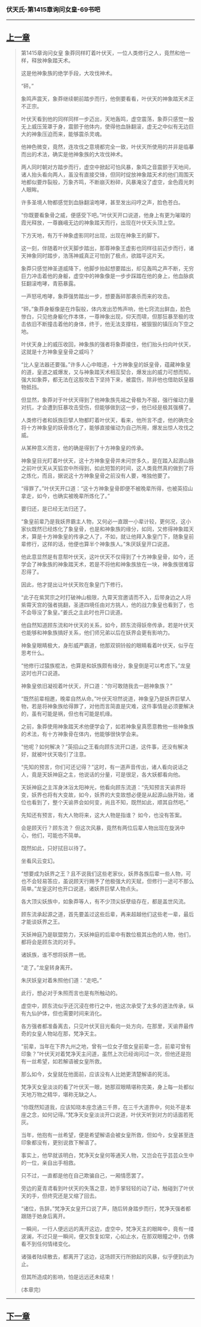 ### 伏天氏-第1415章询问女皇-69书吧

--------
[上一章](./781cc31000de963881f6f861472735ed.md)
--------


>
>
>
>第1415章询问女皇
>象莽同样盯着叶伏天，一位人类修行之人，竟然和他一样，释放神象踏天术。
>
>这是他神象族的绝学手段，大攻伐神术。
>
>“砰。”
>
>象鸣声震天，象莽继续朝前踏步而行，他倒要看看，叶伏天的神象踏天术正不正宗。
>
>叶伏天看到他的同样同样一步迈出，天地轰鸣，虚空震荡，象莽只感觉一股无上威压笼罩于身，震颤于他体内，使得他血脉翻滚，虚无之中似有无边巨大的神象压迫而来，能够震杀灵魂。
>
>他神色微变，竟然，连攻伐之意境都完全一致，叶伏天所使用的并非是临摹而出的术法，确实是他神象族的大攻伐神术。
>
>两人同时朝对方踏步而行，虚空中掀起可怕风暴，象鸣之音震颤于天地间，诸人抬头看向两人，虽没有直接交锋，但同时绽放神象踏天术的他们周围天地都似要炸裂般，万象齐鸣，不断崩灭粉碎，风暴淹没了虚空，金色霞光刺人眼眸。
>
>许多圣境人物都感觉到血脉翻滚咆哮，甚至发出闷哼之声，脸色苍白。
>
>“你既要看象骨之威，便感受下吧。”叶伏天开口说道，他身上有更为璀璨的霞光释放，一尊巍峨无边的神象踏天而行，出现在叶伏天头顶上空。
>
>下方天地，有万千神象虚影同时出现，出现在神象王的脚下。
>
>这一刻，伴随着叶伏天脚步踏出，那尊神象王虚影也同样往前迈步而行，诸天神象同时踏步，浩荡神威真正可怕到了极点，欲踏平这片天。
>
>象莽只感觉神圣道威降下，他脚步抬起想要踏出，却见轰鸣之声不断，无穷巨力冲击着他的身躯，虚空中的神象像是一步步踩踏在他的身上，他血脉疯狂翻滚咆哮，青筋暴露。
>
>一声怒吼咆哮，象莽强势踏出一步，想要轰碎那袭杀而来的攻击。
>
>“砰。”象莽身躯像是在炸裂般，体内发出恐怖声响，他七窍流出鲜血，脸色惨白，只见他身躯化作本体，一尊神象出现，仰天而啸，但那狂暴至极的攻击依旧不断撞击着他的身体，终于，他无法支撑柱，被狠狠的镇压向下空之地。
>
>叶伏天身上的威压收回，神象族的强者将象莽接住，他们抬头扫向叶伏天，这就是十方神象皇皇骨之威吗？
>
>“比人皇法器还要强。”许多人心中暗道，十方神象皇的妖皇骨，蕴藏神象皇的道，皇道之威爆发，又与神象踏天术相互契合，爆发出的威力可想而知，强大如象莽，都无法在这股攻击下坚持下来，被震伤，除非他也借助妖皇器物抵挡。
>
>但显然，象莽对于叶伏天得到了他神象族先祖之骨极为不服，强行催动力量对抗，才会遭到狂暴攻击受伤，但能够做到这一步，他已经是极其强横了。
>
>人类修行者和妖族巨擘人物都盯着叶伏天，看来，他所言不虚，他的确完全将十方神象皇的妖骨炼化了，能够直接催动为自己所用，爆发出惊人攻伐之威。
>
>从某种意义而言，他的确是得到了十方神象皇的传承。
>
>神象皇目光盯着叶伏天，这十方神象皇骨并未问世多久，是在踏入起源山脉之前叶伏天从天狐宫中所得到，如此短暂的时间，这人类竟然真的做到了将之炼化，而且，据说这十方神象皇骨之前没有人要，唯独他要了。
>
>“得罪了。”叶伏天开口道：“这十方神象皇骨即便不被晚辈所得，也被英招山拿走，如今，也确实被晚辈所炼化了。”
>
>要归还，是已经无法归还了。
>
>“象皇前辈乃是我妖界霸主人物，又何必一直跟一小辈计较，更何况，这小家伙既然已经炼化了象皇骨，也是和神象族的缘分，如同，又修得神象踏天术，算是十方神象皇的传承之人了，不如，就让他拜入象皇门下，随象皇前辈修行，这样的话，他便也算半个神象族人。”朱厌妖皇开口说道。
>
>他此意显然是有意帮叶伏天，这叶伏天不仅得到了十方神象皇骨，如今，还学会了神象族的神象踏天术，若是不将他和神象族放在一块，神象族很难容忍得了。
>
>因此，他才提出让叶伏天败在象皇门下修行。
>
>“此子在紫冥宗之时打破神山极限，九霄天宫邀请而不入，后带身边之人将紫霄天宫的强者挑翻，圣道四境任由对方挑人，他的战力象皇也看到了，也不会辱没了象皇。”姜氏之主此时也开口说道。
>
>他自然知道顾东流和叶伏天的关系，如今，顾东流得妖帝传承，若是叶伏天也能够和神象族搞好关系，他们师兄弟以后在妖界会更有影响力。
>
>神象皇眼睛极大，身形威严霸道，他那双铜铃般的眼睛看着叶伏天，似乎在思考什么。
>
>“他修行过猿族棍法，也算是和妖族颇有缘分，象皇倒是可以考虑下。”龙皇这时也开口说道。
>
>神象皇依旧凝视着叶伏天，开口道：“你可敢随我去一趟神象族？”
>
>“既然前辈相邀，晚辈自然从命。”叶伏天坦然说道，神象皇乃是妖界巨擘人物，若是将神象族给得罪了，对他而言简直是灾难，这件事情是必须要解决的，虽有可能是祸，但也有可能是机缘。
>
>之前，象莽使用神象踏天术他便学会了，如若神象皇真愿意教他一些神象族的术法，有十方神象骨在体内，他能够很快学会来。
>
>“他呢？如何解决？”英招山之王看向顾东流开口道，这件事，还没有解决好，就被叶伏天吸引了注意。
>
>“先知的预言，你们可还记得？”这时，有一道声音传出，诸人看向说话之人，竟是天妖神庭之主，他说话的分量，可是很足，各大妖都看向他。
>
>天妖神庭之主浑身沐浴太阳神光，他看向顾东流道：“先知预言天谕界将变，妖界也将有大变故，如今，妖界的大变故想必便是从起源山脉开始，诸位也看到了，整个天谕界会如何变，尚且不知，既然如此，顺其自然吧。”
>
>先知还有预言，有大人物将来，这大人物是指谁？
>如今，也没有答案。
>
>会是顾天行？顾东流？
>但这次风暴，竟然有两位后辈人物出现在旋涡中心，他们，可能也不简单。
>
>既然如此，只好拭目以待了。
>
>坐看风云变幻。
>
>“想要成为妖界之王？且不说我们这些老家伙，妖界各族后辈一些人物，可也不会轻易答应，虽说顾天行赐予了他极强大的天赋，但修行一途可不那么简单。”龙皇这时也开口说道，诸妖界巨擘人物点头。
>
>各大顶尖妖族中，如象莽等人，有不少顶尖妖孽级存在，都是盖世风流。
>
>顾东流承起源之道，首先要盖过这些后辈，再来超越他们这些老一辈，最后才能谈妖界之王。
>
>天妖神庭乃是联盟势力，天妖神庭的后辈中有数位极其出色的人物，他们，都将会是顾东流的对手。
>
>诸妖族，谁不想将妖界一统。
>
>“走了。”龙皇转身离开。
>
>朱厌妖皇对着朱照他们道：“走吧。”
>
>此行，想必对于朱照而言也是有所触动的。
>
>虚空中，顾东流似乎还沉浸在修行之中，他这次承受了太多的道法传承，纵有九仙护体，但也需要时间来消化。
>
>各方强者都准备离去，只见叶伏天目光看向一处方向，在那里，天谕界最传奇的女皇人物站在那，梵净天主。
>
>“前辈，当年在下界九州之地，曾有一位女子借女皇前辈一念，前辈可曾有印象？”叶伏天对着梵净天主问道，虽然上次已经询问过一次，但他还是抱有一丝希望，如若解语被女皇所救。
>
>那么如今，女皇就在他面前，应该没有人比她更清楚解语的死活。
>
>梵净天女皇淡淡的看了叶伏天一眼，她那双眼睛堪称完美，身上每一处都似天地万物之精华，堪称无缺之人。
>
>“你既然知道我，应该知晓本座念通三千界，在三千大道界中，何处不是本座之念，如何记得。”梵净天女皇淡淡开口说道，叶伏天听到对方的话面若死灰。
>
>当年，他抱有一丝希望，便是希望解语会被女皇所救，但如今，女皇甚至连印象都没有，更别说救下解语了。
>
>事实上，他早就该明白，梵净天女皇何等通天人物，又岂会在乎芸芸众生中的一位，亲自出手相救。
>
>只不过，一直都是他在自己欺骗自己，一厢情愿罢了。
>
>旁边的夏青鸢看到叶伏天的失落之意，她手掌轻轻的动了动，触碰到了叶伏天的手，但终究还是又缩了回去。
>
>“诸位，告辞。”梵净天女皇开口说了声，随后转身踏步而行，梵净天强者都跟随于她身后离开。
>
>一瞬间，一行人便远远的离开这边，虚空中，梵净天主的眼眸中，竟有一缕波澜，不过只是一瞬间，便又恢复如常，心如止水，在那双眼瞳之中，仿佛看不到任何情绪变化。
>
>诸强者陆续散去，都离开了这边，这场顾天行所掀起的风暴，似乎便到此为止。
>
>但其所造成的影响，怕是远远还未结束！
>
>(本章完)
>
>

--------
[下一章](./da37654611bb0d4906feb2c16dbcfba5.md)
--------
